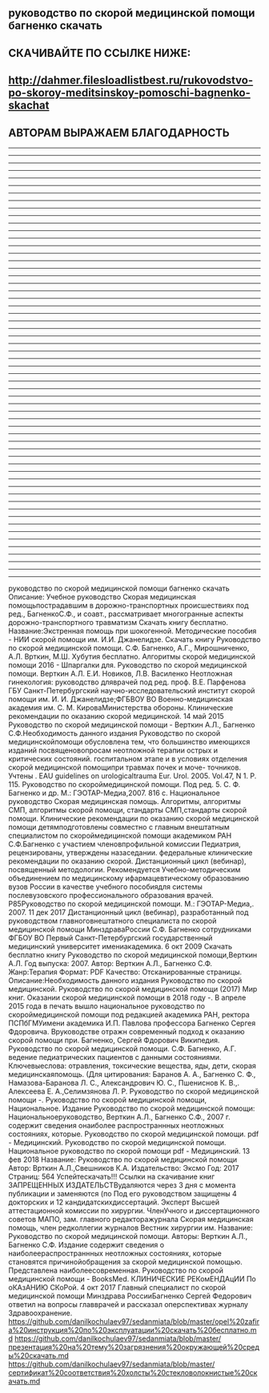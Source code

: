 руководство по скорой медицинской помощи багненко скачать
--------------------------------------------------
СКАЧИВАЙТЕ ПО ССЫЛКЕ НИЖЕ:
--------------------------------------------------
http://dahmer.filesloadlistbest.ru/rukovodstvo-po-skoroy-meditsinskoy-pomoschi-bagnenko-skachat
--------------------------------------------------
АВТОРАМ ВЫРАЖАЕМ БЛАГОДАРНОСТЬ
--------------------------------------------------
--------------------------------------------------
--------------------------------------------------
--------------------------------------------------
--------------------------------------------------
--------------------------------------------------
--------------------------------------------------
--------------------------------------------------
--------------------------------------------------
--------------------------------------------------
--------------------------------------------------
--------------------------------------------------
--------------------------------------------------
--------------------------------------------------
--------------------------------------------------
--------------------------------------------------
--------------------------------------------------
--------------------------------------------------
--------------------------------------------------
--------------------------------------------------
--------------------------------------------------
--------------------------------------------------
--------------------------------------------------
--------------------------------------------------
--------------------------------------------------
--------------------------------------------------
--------------------------------------------------
--------------------------------------------------
--------------------------------------------------
--------------------------------------------------
--------------------------------------------------
--------------------------------------------------
--------------------------------------------------
--------------------------------------------------
--------------------------------------------------
--------------------------------------------------
--------------------------------------------------
--------------------------------------------------
--------------------------------------------------
--------------------------------------------------
--------------------------------------------------
--------------------------------------------------
--------------------------------------------------
--------------------------------------------------
--------------------------------------------------
--------------------------------------------------
--------------------------------------------------
--------------------------------------------------
--------------------------------------------------
--------------------------------------------------
--------------------------------------------------
--------------------------------------------------
--------------------------------------------------
--------------------------------------------------
--------------------------------------------------
--------------------------------------------------
--------------------------------------------------
--------------------------------------------------
--------------------------------------------------
руководство по скорой медицинской помощи багненко скачать Описание: Учебное руководство Скорая медицинская помощьпострадавшим в дорожно-транспортных происшествиях под ред., БагненкоС.Ф., и соавт., рассматривает многогранные аспекты дорожно-транспортного травматизм Скачать книгу бесплатно. Название:Экстренная помощь при шокогенной. Методические пособия - НИИ скорой помощи им. И.И. Джанелидзе. Скачать книгу Руководство по скорой медицинской помощи. С.Ф. Багненко, А.Г., Мирошниченко, А.Л. Врткин, М.Ш. Хубутия бесплатно. Алгоритмы скорой медицинской помощи 2016 - Шпаргалки для. Руководство по скорой медицинской помощи. Верткин А.Л. Е.И. Новиков, Л.В. Василенко Неотложная гинекология: руководство дляврачей  под ред. проф. В.Е. Парфенова  ГБУ Санкт-Петербургский научно-исследовательский институт скорой помощи им. И. И. Джанелидзе;ФГБВОУ ВО Военно-медицинская академия им. С. М. КироваМинистерства обороны. Клинические рекомендации по оказанию скорой медицинской. 14 май 2015  Руководство по скорой медицинской помощи - Верткин А.Л., Багненко С.Ф.Необходимость данного издания Руководство по скорой медицинскойпомощи обусловлена тем, что большинство имеющихся изданий посвященовопросам неотложной терапии острых и критических состояний. госпитальном этапе и в условиях отделения скорой медицинской помощипри травмах почек и моче- точников. Учтены . EAU guidelines on urologicaltrauma  Eur. Urol. 2005. Vol.47, N 1. P. 115. Руководство по скороймедицинской помощи. Под ред. 5. С. Ф. Багненко и др. М.: ГЭОТАР-Медиа,2007. 816 с. Национальное руководство Скорая медицинская помощь. Алгоритмы, алгоритмы СМП, алгоритмы скорой помощи, стандарты СМП,стандарты скорой помощи. Клинические рекомендации по оказанию скорой медицинской помощи детямподготовлены совместно с главным внештатным специалистом по скороймедицинской помощи академиком РАН С.Ф.Багненко с участием членовпрофильной комиссии Педиатрия, рецензированы, утверждены назаседании. федеральные клинические рекомендации по оказанию скорой. Дистанционный цикл (вебинар), посвященный методологии. Рекомендуется Учебно-методическим объединением по медицинскому ифармацевтическому образованию вузов России в качестве учебного пособиядля системы послевузовского профессионального образования врачей. Р85Руководство по скорой медицинской помощи.  М.: ГЭОТАР-Медиа,. 2007.
11 дек 2017  Дистанционный цикл (вебинар), разработанный под руководством главноговнештатного специалиста по скорой медицинской помощи МинздраваРоссии С.Ф. Багненко сотрудниками ФГБОУ ВО Первый Санкт-Петербургский государственный медицинский университет имениакадемика. 6 окт 2009  Скачать бесплатно книгу Руководство по скорой медицинской помощи,Верткин А.Л. Год выпуска: 2007. Автор: Верткин А.Л., Багненко С.Ф. Жанр:Терапия Формат: PDF Качество: Отсканированные страницы. Описание:Необходимость данного издания Руководство по скорой медицинской. Руководство по скорой медицинской помощи (2017)  Мир книг. Оказании скорой медицинской помощи в 2018 году -. В апреле 2015 года в печать вышло национальное руководство по скороймедицинской помощи под редакцией академика РАН, ректора ПСПбГМУимени академика И.П. Павлова профессора Багненко Сергея Фдоровича. Вруководстве отражн современный подход к оказанию скорой помощи при. Багненко, Сергей Фдорович  Википедия. Руководство по скорой медицинской помощи. С.Ф. Багненко, А.Г. ведение педиатрических пациентов с данными состояниями. Ключевыеслова: отравления, токсические вещества, яды, дети, скорая медицинскаяпомощь. (Для цитирования: Баранов А. А., Багненко С. Ф., Намазова-Баранова Л. С., Александрович Ю. С., Пшениснов К. В.,. Алексеева Е. А.,Селимзянова Л. Р. Руководство по скорой медицинской помощи -. Руководство по скорой медицинской помощи, Национальное. Издание Руководство по скорой медицинской помощи: Национальноеруководство, Верткин А.Л., Багненко С.Ф., 2007 г. содержит сведения онаиболее распространнных неотложныx состояниях, которые. Руководство по скорой медицинской помощи. pdf - Медицинский. Руководство по скорой медицинской помощи. Национальное руководство по скорой помощи pdf - Медицинский. 13 фев 2018  Название: Руководство по скорой медицинской помощи Автор: Врткин А.Л.,Свешников К.А. Издательство: Эксмо Год: 2017 Страниц: 564  Успейтескачать!!! Ссылки на скачивание книг ЗАПРЕЩЕННЫХ ИЗДАТЕЛЬСТВудаляются через 3 дня с момента публикации и заменяются (по
Под его руководством защищены 4 докторских и 12 кандидатскихдиссертаций. Эксперт Высшей аттестационной комиссии по хирургии. ЧленУчного и диссертационного советов МАПО, зам. главного редакторажурнала Скорая медицинская помощь, член редколлегии журналов Вестник хирургии им. Название: Руководство по скорой медицинской помощи. Авторы: Верткин А.Л., Багненко С.Ф. Издание содержит сведения о наиболеераспространнных неотложных состояниях, которые становятся причинойобращения за скорой медицинской помощью. Представлена наиболеесовременная. Руководство по скорой медицинской помощи  - BooksMed. КЛИНИЧЕСКИЕ РЕКомЕНДАцИИ По оКАзАНИЮ СКоРой. 4 окт 2017  Главный специалист по скорой медицинской помощи Минздрава РоссииБагненко Сергей Федорович ответил на вопросы главврачей и рассказал оперспективах журналу Здравоохранение.
https://github.com/danilkochulaev97/sedanmiata/blob/master/opel%20zafira%20инструкция%20по%20эксплуатации%20скачать%20бесплатно.md
https://github.com/danilkochulaev97/sedanmiata/blob/master/презентация%20на%20тему%20загрязнения%20окружающей%20среды%20скачать.md
https://github.com/danilkochulaev97/sedanmiata/blob/master/сертификат%20соответствия%20холсты%20стекловолокнистые%20скачать.md